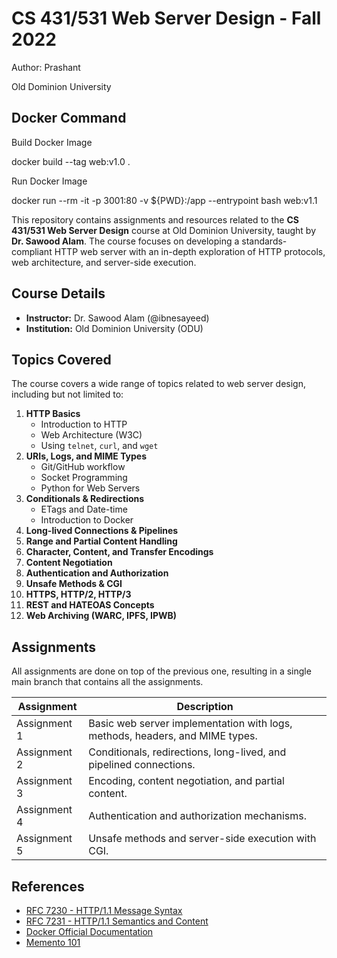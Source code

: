 # CS 431/531 Web Server Design - Fall 2022

Author: Prashant 

Old Dominion University

## Docker Command
Build Docker Image

docker build --tag web:v1.0 .


Run Docker Image

docker run --rm -it -p 3001:80 -v ${PWD}:/app --entrypoint bash web:v1.1

This repository contains assignments and resources related to the **CS 431/531 Web Server Design** course at Old Dominion University, taught by **Dr. Sawood Alam**. The course focuses on developing a standards-compliant HTTP web server with an in-depth exploration of HTTP protocols, web architecture, and server-side execution.

## Course Details

- **Instructor:** Dr. Sawood Alam (@ibnesayeed)
- **Institution:** Old Dominion University (ODU)

## Topics Covered

The course covers a wide range of topics related to web server design, including but not limited to:

1. **HTTP Basics**  
   - Introduction to HTTP
   - Web Architecture (W3C)
   - Using `telnet`, `curl`, and `wget`
2. **URIs, Logs, and MIME Types**
   - Git/GitHub workflow
   - Socket Programming
   - Python for Web Servers
3. **Conditionals & Redirections**
   - ETags and Date-time
   - Introduction to Docker
4. **Long-lived Connections & Pipelines**
5. **Range and Partial Content Handling**
6. **Character, Content, and Transfer Encodings**
7. **Content Negotiation**
8. **Authentication and Authorization**
9. **Unsafe Methods & CGI**
10. **HTTPS, HTTP/2, HTTP/3**
11. **REST and HATEOAS Concepts**
12. **Web Archiving (WARC, IPFS, IPWB)**

## Assignments

All assignments are done on top of the previous one, resulting in a single main branch that contains all the assignments.

| Assignment | Description |
|------------|-------------|
| Assignment 1 | Basic web server implementation with logs, methods, headers, and MIME types. |
| Assignment 2 | Conditionals, redirections, long-lived, and pipelined connections. |
| Assignment 3 | Encoding, content negotiation, and partial content. |
| Assignment 4 | Authentication and authorization mechanisms. |
| Assignment 5 | Unsafe methods and server-side execution with CGI. |


## References

- [RFC 7230 - HTTP/1.1 Message Syntax](https://datatracker.ietf.org/doc/html/rfc7230)
- [RFC 7231 - HTTP/1.1 Semantics and Content](https://datatracker.ietf.org/doc/html/rfc7231)
- [Docker Official Documentation](https://docs.docker.com/)
- [Memento 101](https://www.mementoweb.org/guide/quick-intro/)

